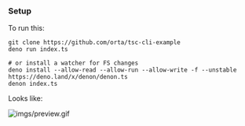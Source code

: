 ### Setup

To run this:

```
git clone https://github.com/orta/tsc-cli-example
deno run index.ts

# or install a watcher for FS changes
deno install --allow-read --allow-run --allow-write -f --unstable https://deno.land/x/denon/denon.ts 
denon index.ts
```

Looks like:

![imgs/preview.gif](imgs/preview.gif)
